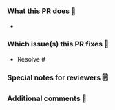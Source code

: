 <!--  Thanks for sending a pull request!-->

### What this PR does 📖

-

### Which issue(s) this PR fixes 🔨

- Resolve #
<!--Add the ticket Github number such as #Resolve #001 to automatically link the PR to the issue-->

### Special notes for reviewers 🗒️

### Additional comments 🎤
